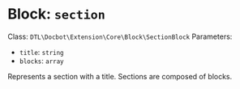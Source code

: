 Block: `section`
================

Class: `DTL\Docbot\Extension\Core\Block\SectionBlock`
Parameters:
- `title`: `string`
- `blocks`: `array`

Represents a section with a title.
Sections are composed of blocks.


